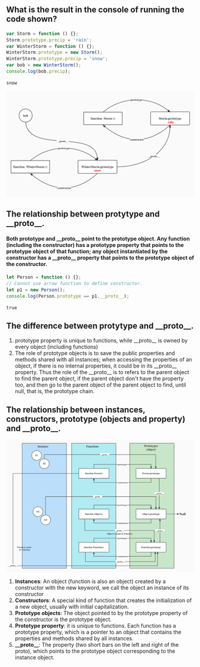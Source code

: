 ## What is the result in the console of running the code shown?
```js
var Storm = function () {};
Storm.prototype.precip = 'rain';
var WinterStorm = function () {};
WinterStorm.prototype = new Storm();
WinterStorm.prototype.precip = 'snow';
var bob = new WinterStorm();
console.log(bob.precip);
```
```
snow
```
<img src="../Images/Prototype.jpg">
   
## The relationship between **protytype** and **\_\_proto__**.

#### Both prototype and \_\_proto__ point to the prototype object. Any function (including the constructor) has a prototype property that points to the prototype object of that function; any object instantiated by the constructor has a \_\_proto__ property that points to the prototype object of the constructor.
```js
let Person = function () {};
// Cannot use arrow function to define constructor.
let p1 = new Person();
console.log(Person.prototype == p1.__proto__);
```
```
true
```
## The difference between **protytype** and **\_\_proto__**.
1. prototype property is unique to functions, while \_\_proto__ is owned by every object (including functions)
2. The role of prototype objects is to save the public properties and methods shared with all instances; when accessing the properties of an object, if there is no internal properties, it could be in its \_\_proto__ property. Thus the role of the \_\_proto__ is to refers to the parent object to find the parent object, if the parent object don't have the property too, and then go to the parent object of the parent object to find, until null, that is, the prototype chain.

## The relationship between instances, constructors, prototype (objects and property) and \_\_proto__.
<img src="../Images/Prototype_Chain.jpg">

1. **Instances**: An object (function is also an object) created by a constructor with the new keyword, we call the object an instance of its constructor
2. **Constructors**: A special kind of function that creates the initialization of a new object, usually with initial capitalization.
3. **Prototype objects**: The object pointed to by the prototype property of the constructor is the prototype object.
4. **Prototype property**: it is unique to functions. Each function has a prototype property, which is a pointer to an object that contains the properties and methods shared by all instances.
5. **\_\_proto__**: The property (two short bars on the left and right of the proto), which points to the prototype object corresponding to the instance object.